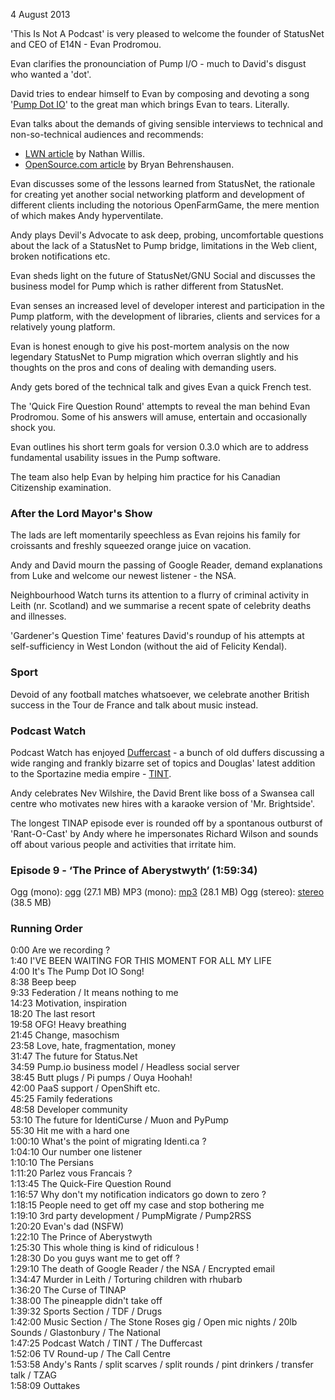 4 August 2013

'This Is Not A Podcast' is very pleased to welcome the founder of
StatusNet and CEO of E14N - Evan Prodromou.

Evan clarifies the pronounciation of Pump I/O - much to David's
disgust who wanted a 'dot'.

David tries to endear himself to Evan by composing and devoting a song
'[Pump Dot IO][song]' to the great man which brings Evan to
tears. Literally.

[song]: https://soundcloud.com/dmarsd/pump-dot-io/s-9mS6W

Evan talks about the demands of giving sensible interviews to
technical and non-so-technical audiences and recommends:

- [LWN article][LWN] by Nathan Willis.
- [OpenSource.com article][OS] by Bryan Behrenshausen.

[LWN]: http://lwn.net/Articles/544347
[OS]: http://opensource.com/life/13/7/pump-io

Evan discusses some of the lessons learned from StatusNet, the
rationale for creating yet another social networking platform and
development of different clients including the notorious OpenFarmGame,
the mere mention of which makes Andy hyperventilate.

Andy plays Devil's Advocate to ask deep, probing, uncomfortable
questions about the lack of a StatusNet to Pump bridge, limitations in
the Web client, broken notifications etc.

Evan sheds light on the future of StatusNet/GNU Social and discusses
the business model for Pump which is rather different from StatusNet.

Evan senses an increased level of developer interest and participation
in the Pump platform, with the development of libraries, clients and
services for a relatively young platform.

Evan is honest enough to give his post-mortem analysis on the now
legendary StatusNet to Pump migration which overran slightly and his
thoughts on the pros and cons of dealing with demanding users.

Andy gets bored of the technical talk and gives Evan a quick
French test.

The 'Quick Fire Question Round' attempts to reveal the man behind
Evan Prodromou. Some of his answers will amuse, entertain and
occasionally shock you.

Evan outlines his short term goals for version 0.3.0 which are to address
fundamental usability issues in the Pump software.

The team also help Evan by helping him practice for his Canadian Citizenship
examination.

### After the Lord Mayor's Show

The lads are left momentarily speechless as Evan rejoins his family
for croissants and freshly squeezed orange juice on vacation.

Andy and David mourn the passing of Google Reader, demand explanations
from Luke and welcome our newest listener - the NSA.

Neighbourhood Watch turns its attention to a flurry of criminal activity
in Leith (nr. Scotland) and we summarise a recent spate of celebrity deaths
and illnesses.

'Gardener's Question Time' features David's roundup of his attempts at
self-sufficiency in West London (without the aid of Felicity Kendal).

### Sport

Devoid of any football matches whatsoever, we celebrate another British
success in the Tour de France and talk about music instead.

### Podcast Watch

Podcast Watch has enjoyed [Duffercast][Duffercast] - a bunch of old duffers
discussing a wide ranging and frankly bizarre set of topics and
Douglas' latest addition to the Sportazine media empire - [TINT][TINT].

[Duffercast]: http://duffercast.org/2013/06/12/duffercast-0-a-stealth-lawnmower/
[TINT]: http://sportazine.com/football/this-is-not-tinap-tint-episode-1

Andy celebrates Nev Wilshire, the David Brent like boss of a Swansea call
centre who motivates new hires with a karaoke version of 'Mr. Brightside'.

The longest TINAP episode ever is rounded off by a spontanous outburst
of 'Rant-O-Cast' by Andy where he impersonates Richard Wilson and sounds
off about various people and activities that irritate him.

### Episode 9 - ‘The Prince of Aberystwyth’ (1:59:34)

Ogg (mono): [ogg][ogg] (27.1 MB)
MP3 (mono): [mp3][mp3] (28.1 MB)
Ogg (stereo): [stereo][stereo] (38.5 MB)

[ogg]: http://archive.org/download/TINAP_AUDIO/TINAP9.ogg
[mp3]: http://archive.org/download/TINAP_AUDIO/TINAP9.mp3
[stereo]: http://archive.org/download/TINAP_AUDIO/TINAP9stereo.ogg

### Running Order

0:00 Are we recording ?  
1:40 I'VE BEEN WAITING FOR THIS MOMENT FOR ALL MY LIFE  
4:00 It's The Pump Dot IO Song!  
8:38 Beep beep  
9:33 Federation / It means nothing to me  
14:23 Motivation, inspiration  
18:20 The last resort  
19:58 OFG! Heavy breathing  
21:45 Change, masochism  
23:58 Love, hate, fragmentation, money  
31:47 The future for Status.Net  
34:59 Pump.io business model / Headless social server  
38:45 Butt plugs / Pi pumps / Ouya Hoohah!  
42:00 PaaS support / OpenShift etc.  
45:25 Family federations  
48:58 Developer community  
53:10 The future for IdentiCurse / Muon and PyPump  
55:30 Hit me with a hard one  
1:00:10 What's the point of migrating Identi.ca ?  
1:04:10 Our number one listener  
1:10:10 The Persians  
1:11:20 Parlez vous Francais ?  
1:13:45 The Quick-Fire Question Round  
1:16:57 Why don't my notification indicators go down to zero ?  
1:18:15 People need to get off my case and stop bothering me  
1:19:10 3rd party development / PumpMigrate / Pump2RSS  
1:20:20 Evan's dad (NSFW)  
1:22:10 The Prince of Aberystwyth  
1:25:30 This whole thing is kind of ridiculous !  
1:28:30 Do you guys want me to get off ?  
1:29:10 The death of Google Reader / the NSA / Encrypted email  
1:34:47 Murder in Leith / Torturing children with rhubarb  
1:36:20 The Curse of TINAP  
1:38:00 The pineapple didn't take off  
1:39:32 Sports Section / TDF / Drugs  
1:42:00 Music Section / The Stone Roses gig / Open mic nights / 20lb Sounds / Glastonbury / The National  
1:47:25 Podcast Watch / TINT / The Duffercast  
1:52:06 TV Round-up / The Call Centre  
1:53:58 Andy's Rants / split scarves / split rounds / pint drinkers / transfer talk / TZAG  
1:58:09 Outtakes  
